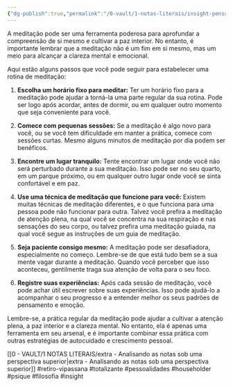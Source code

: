```yaml
---
{"dg-publish":true,"permalink":"/0-vault/1-notas-literais/insight-pensamento-e-meditacao/primeira-orientacao-pos-retiro/","tags":["retiro-vipassana","totalizante","pessoalidades","householder","psique","filosofia","insight"],"dgHomeLink":true,"dgShowLocalGraph":true,"dgShowFileTree":true,"dgEnableSearch":true}
---
```


A meditação pode ser uma ferramenta poderosa para aprofundar a compreensão de si mesmo e cultivar a paz interior. No entanto, é importante lembrar que a meditação não é um fim em si mesmo, mas um meio para alcançar a clareza mental e emocional.

Aqui estão alguns passos que você pode seguir para estabelecer uma rotina de meditação:

1. **Escolha um horário fixo para meditar:** Ter um horário fixo para a meditação pode ajudar a torná-la uma parte regular da sua rotina. Pode ser logo após acordar, antes de dormir, ou em qualquer outro momento que seja conveniente para você.

2. **Comece com pequenas sessões:** Se a meditação é algo novo para você, ou se você tem dificuldade em manter a prática, comece com sessões curtas. Mesmo alguns minutos de meditação por dia podem ser benéficos.

3. **Encontre um lugar tranquilo:** Tente encontrar um lugar onde você não será perturbado durante a sua meditação. Isso pode ser no seu quarto, em um parque próximo, ou em qualquer outro lugar onde você se sinta confortável e em paz.

4. **Use uma técnica de meditação que funcione para você:** Existem muitas técnicas de meditação diferentes, e o que funciona para uma pessoa pode não funcionar para outra. Talvez você prefira a meditação de atenção plena, na qual você se concentra na sua respiração e nas sensações do seu corpo, ou talvez prefira uma meditação guiada, na qual você segue as instruções de um guia de meditação.

5. **Seja paciente consigo mesmo:** A meditação pode ser desafiadora, especialmente no começo. Lembre-se de que está tudo bem se a sua mente vagar durante a meditação. Quando você perceber que isso aconteceu, gentilmente traga sua atenção de volta para o seu foco.

6. **Registre suas experiências:** Após cada sessão de meditação, você pode achar útil escrever sobre suas experiências. Isso pode ajudá-lo a acompanhar o seu progresso e a entender melhor os seus padrões de pensamento e emoção.

Lembre-se, a prática regular da meditação pode ajudar a cultivar a atenção plena, a paz interior e a clareza mental. No entanto, ela é apenas uma ferramenta em seu arsenal, e é importante combinar essa prática com outras estratégias de autocuidado e crescimento pessoal.

[[0 - VAULT/1 NOTAS LITERAIS/extra - Analisando as notas sob uma perspectiva superior\|extra - Analisando as notas sob uma perspectiva superior]]
#retiro-vipassana #totalizante #pessoalidades #householder #psique #filosofia #insight